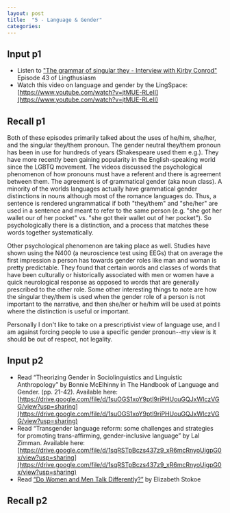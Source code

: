 ```yaml
---
layout: post
title:  "5 - Language & Gender"
categories:
---
```

## Input p1
- Listen to ["The grammar of singular they - Interview with Kirby Conrod"](https://www.youtube.com/watch?v=k8764cLqVGQ) Episode 43 of Lingthusiasm
- Watch this video on language and gender by the LingSpace: [https://www.youtube.com/watch?v=jtMUE-RLeII](https://www.youtube.com/watch?v=jtMUE-RLeII)

## Recall p1
Both of these episodes primarily talked about the uses of he/him, she/her, and the singular they/them pronoun. The gender neutral they/them pronoun has been in use for hundreds of years (Shakespeare used them e.g.). They have more recently been gaining popularity in the English-speaking world since the LGBTQ movement. The videos discussed the psychological phenomenon of how pronouns must have a referent and there is agreement between them. The agreement is of grammatical gender (aka noun class). A minority of the worlds languages actually have grammatical gender distinctions in nouns although most of the romance languages do. Thus, a sentence is rendered ungrammatical if both "they/them" and "she/her" are used in a sentence and meant to refer to the same person (e.g. "she got her wallet our of her pocket" vs. "she got their wallet out of her pocket"). So psychologically there is a distinction, and a process that matches these words together systematically.

Other psychological phenomenon are taking place as well. Studies have shown using the N400 (a neuroscience test using EEGs) that on average the first impression a person has towards gender roles like man and woman is pretty predictable. They found that certain words and classes of words that have been culturally or historically associated with men or women have a quick neurological response as opposed to words that are generally prescribed to the other role. Some other interesting things to note are how the singular they/them is used when the gender role of a person is not important to the narrative, and then she/her or he/him will be used at points where the distinction is useful or important.

Personally I don't like to take on a prescriptivist view of language use, and I am against forcing people to use a specific gender pronoun--my view is it should be out of respect, not legality.

## Input p2
- Read “Theorizing Gender in Sociolinguistics and Linguistic Anthropology” by Bonnie McElhinny in The Handbook of Language and Gender. (pp. 21-42). Available here: [https://drive.google.com/file/d/1suOGS1xoY9ptI9riPHUouGQJxWIczVGG/view?usp=sharing](https://drive.google.com/file/d/1suOGS1xoY9ptI9riPHUouGQJxWIczVGG/view?usp=sharing)
- Read “Transgender language reform: some challenges and strategies for promoting trans-affirming, gender-inclusive language” by Lal Zimman. Available here: [https://drive.google.com/file/d/1sqRSTpBczs437z9_xR6mcRnyoUjgpG0x/view?usp=sharing](https://drive.google.com/file/d/1sqRSTpBczs437z9_xR6mcRnyoUjgpG0x/view?usp=sharing)
- Read [“Do Women and Men Talk Differently?”](https://thepsychologist.bps.org.uk/do-women-and-men-talk-differently) by Elizabeth Stokoe

## Recall p2